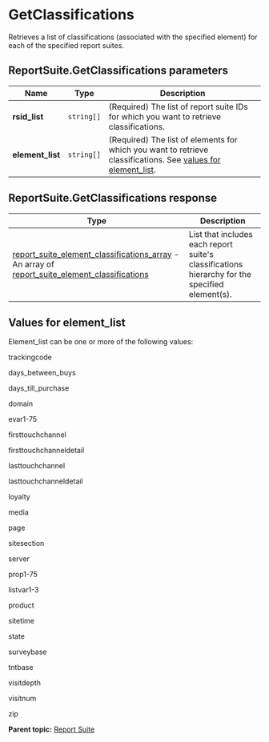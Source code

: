 # GetClassifications

Retrieves a list of classifications (associated with the specified element) for each of the specified report suites.

## ReportSuite.GetClassifications parameters

|Name|Type|Description|
|----|----|-----------|
| **rsid_list** | `string[]` | (Required) The list of report suite IDs for which you want to retrieve classifications. |
| **element_list** |`string[]` | (Required) The list of elements for which you want to retrieve classifications. See [values for element_list](r_GetClassifications.md#). |

## ReportSuite.GetClassifications response

|Type|Description|
|----|-----------|
| [report_suite_element_classifications_array](../../data_types/r_report_suite_classifications_array.md#) - An array of [report_suite_element_classifications](../../data_types/r_report_suite_classifications.md#) |List that includes each report suite's classifications hierarchy for the specified element(s).|

## Values for element_list

Element_list can be one or more of the following values:

trackingcode

days_between_buys

days_till_purchase

domain

evar1-75

firsttouchchannel

firsttouchchanneldetail

lasttouchchannel

lasttouchchanneldetail

loyalty

media

page

sitesection

server

prop1-75

listvar1-3

product

sitetime

state

surveybase

tntbase

visitdepth

visitnum

zip

**Parent topic:** [Report Suite](../../methods/report_suite/r_methods_reportsuite.md)

